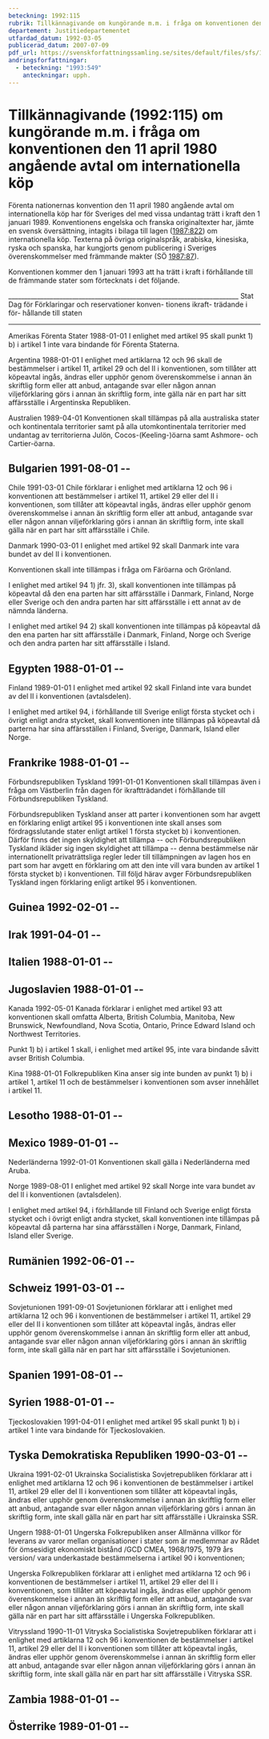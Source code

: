 ```yaml
---
beteckning: 1992:115
rubrik: Tillkännagivande om kungörande m.m. i fråga om konventionen den 11 april 1980 angående avtal om internationella köp
departement: Justitiedepartementet
utfardad_datum: 1992-03-05
publicerad_datum: 2007-07-09
pdf_url: https://svenskforfattningssamling.se/sites/default/files/sfs/1992-03/SFS1992-115.pdf
andringsforfattningar:
  - beteckning: "1993:549"
    anteckningar: upph.
---
```


# Tillkännagivande (1992:115) om kungörande m.m. i fråga om konventionen den 11 april 1980 angående avtal om internationella köp

Förenta nationernas konvention den 11 april 1980 angående avtal om internationella köp har för Sveriges del med vissa undantag trätt i kraft den 1 januari 1989. Konventionens engelska och franska originaltexter har, jämte en svensk översättning, intagits i bilaga till lagen ([1987:822](https://selex.se/eli/sfs/1987/822)) om internationella köp. Texterna på övriga originalspråk, arabiska, kinesiska, ryska och spanska, har kungjorts genom publicering i Sveriges överenskommelser med främmande makter (SÖ [1987:87](https://selex.se/eli/sfs/1987/87)).

Konventionen kommer den 1 januari 1993 att ha trätt i kraft i förhållande till de främmande stater som förtecknats i det följande.

________________________________________________________________________ Stat                    Dag för         Förklaringar och reservationer konven- tionens ikraft- trädande i för- hållande till staten

________________________________________________________________________

Amerikas Förenta Stater                  1988-01-01      I enlighet med artikel 95 skall punkt 1) b) i artikel 1 inte vara bindande för Förenta Staterna.

Argentina               1988-01-01      I enlighet med artiklarna 12 och 96 skall de bestämmelser i artikel 11, artikel 29 och del II i konventionen, som tillåter att köpeavtal ingås, ändras eller upphör genom överenskommelse i annan än skriftlig form eller att anbud, antagande svar eller någon annan viljeförklaring görs i annan än skriftlig form, inte gälla när en part har sitt affärsställe i Argentinska Republiken.

Australien              1989-04-01      Konventionen skall tillämpas på alla australiska stater och kontinentala territorier samt på alla utomkontinentala territorier med undantag av territorierna Julön, Cocos-(Keeling-)öarna samt Ashmore- och Cartier-öarna.

## Bulgarien               1991-08-01      --

Chile                   1991-03-01      Chile förklarar i enlighet med artiklarna 12 och 96 i konventionen att bestämmelser i artikel 11, artikel 29 eller del II i konventionen, som tillåter att köpeavtal ingås, ändras eller upphör genom överenskommelse i annan än skriftlig form eller att anbud, antagande svar eller någon annan viljeförklaring görs i annan än skriftlig form, inte skall gälla när en part har sitt affärsställe i Chile.

Danmark                 1990-03-01      I enlighet med artikel 92 skall Danmark inte vara bundet av del II i konventionen.

Konventionen skall inte tillämpas i fråga om Färöarna och Grönland.

I enlighet med artikel 94 1) jfr. 3), skall konventionen inte tillämpas på köpeavtal då den ena parten har sitt affärsställe i Danmark, Finland, Norge eller Sverige och den andra parten har sitt affärsställe i ett annat av de nämnda länderna.

I enlighet med artikel 94 2) skall  konventionen inte tillämpas på köpeavtal då den ena parten har sitt affärsställe i Danmark, Finland, Norge och Sverige och den andra  parten har sitt affärsställe i Island.

## Egypten                 1988-01-01      --

Finland                 1989-01-01      I enlighet med artikel 92 skall Finland inte vara bundet av del II i konventionen (avtalsdelen).

I enlighet med artikel 94, i förhållande till Sverige enligt första stycket och i övrigt enligt andra stycket, skall konventionen inte tillämpas på köpeavtal då parterna har sina  affärsställen i Finland, Sverige, Danmark, Island eller Norge.

## Frankrike               1988-01-01      --

Förbundsrepubliken Tyskland                1991-01-01      Konventionen skall tillämpas även i fråga om Västberlin från dagen för ikraftträdandet i förhållande till Förbundsrepubliken Tyskland.

Förbundsrepubliken Tyskland anser att parter i konventionen som har avgett en förklaring enligt artikel 95 i konventionen inte skall anses som fördragsslutande stater enligt artikel 1 första stycket b) i konventionen. Därför finns det ingen skyldighet att tillämpa -- och Förbundsrepubliken Tyskland ikläder sig ingen skyldighet att tillämpa --  denna bestämmelse när internationellt privaträttsliga regler leder till tillämpningen av lagen hos en part som har avgett en förklaring om att den inte vill vara bunden av artikel 1 första stycket b) i konventionen. Till följd härav avger Förbundsrepubliken Tyskland ingen förklaring enligt artikel 95 i konventionen.

## Guinea                  1992-02-01      --

## Irak                    1991-04-01      --

## Italien                 1988-01-01      --

## Jugoslavien             1988-01-01      --

Kanada                  1992-05-01      Kanada förklarar i enlighet med artikel 93 att konventionen skall omfatta Alberta, British Columbia, Manitoba, New Brunswick, Newfoundland, Nova Scotia, Ontario, Prince Edward Island och Northwest Territories.

Punkt 1) b) i artikel 1 skall, i enlighet med artikel 95, inte vara bindande såvitt avser British Columbia.

Kina                    1988-01-01      Folkrepubliken Kina anser sig inte bunden av punkt 1) b) i artikel 1, artikel 11 och de bestämmelser i konventionen som avser innehållet i artikel 11.

## Lesotho                 1988-01-01      --

## Mexico                  1989-01-01      --

Nederländerna           1992-01-01      Konventionen skall gälla i Nederländerna med Aruba.

Norge                   1989-08-01      I enlighet med artikel 92 skall Norge inte vara bundet av del II i konventionen (avtalsdelen).

I enlighet med artikel 94, i förhållande till Finland och Sverige enligt första stycket och i övrigt enligt andra stycket, skall konventionen inte tillämpas på köpeavtal då parterna har sina affärsställen i Norge, Danmark, Finland, Island eller Sverige.

## Rumänien                1992-06-01      --

## Schweiz                 1991-03-01      --

Sovjetunionen           1991-09-01      Sovjetunionen förklarar att i enlighet med artiklarna 12 och 96 i konventionen de bestämmelser i artikel 11, artikel 29 eller del II i konventionen som tillåter att köpeavtal ingås, ändras eller upphör genom  överenskommelse i annan än skriftlig form eller att anbud, antagande svar eller någon annan viljeförklaring görs i annan än skriftlig form, inte skall gälla när en part har sitt affärsställe i Sovjetunionen.

## Spanien                 1991-08-01      --

## Syrien                  1988-01-01      --

Tjeckoslovakien         1991-04-01      I enlighet med artikel 95 skall punkt 1) b) i artikel 1 inte vara bindande för Tjeckoslovakien.

## Tyska Demokratiska Republiken              1990-03-01      --

Ukraina                 1991-02-01      Ukrainska Socialistiska Sovjetrepubliken förklarar att i enlighet med artiklarna 12 och 96 i konventionen de bestämmelser i artikel 11, artikel 29 eller del II i konventionen som tillåter att köpeavtal ingås, ändras eller upphör genom överenskommelse i annan än skriftlig form eller att anbud, antagande svar eller någon annan viljeförklaring görs i annan än skriftlig form, inte skall gälla när en part har sitt affärsställe i Ukrainska SSR.

Ungern                  1988-01-01      Ungerska Folkrepubliken anser Allmänna villkor för leverans av varor mellan organisationer i stater som är medlemmar av Rådet för ömsesidigt ekonomiskt bistånd /GCD CMEA, 1968/1975, 1979 års version/ vara underkastade bestämmelserna i artikel 90 i konventionen;

Ungerska Folkrepubliken förklarar att i enlighet med artiklarna 12 och 96 i konventionen de bestämmelser i artikel 11, artikel 29 eller del II i konventionen, som tillåter att köpeavtal ingås, ändras eller  upphör genom överenskommelse i annan än skriftlig form eller att anbud, antagande svar eller någon annan viljeförklaring görs i annan än skriftlig form, inte skall gälla när en part har sitt affärsställe i Ungerska Folkrepubliken.

Vitryssland             1990-11-01      Vitryska Socialistiska Sovjetrepubliken förklarar att i enlighet med artiklarna 12 och 96 i konventionen de bestämmelser i artikel 11, artikel 29 eller del II i konventionen som  tillåter att köpeavtal ingås, ändras eller upphör genom överenskommelse i annan än skriftlig form eller att anbud, antagande svar eller någon annan viljeförklaring görs i annan än skriftlig form, inte skall gälla när en part har sitt affärsställe i Vitryska SSR.

## Zambia                  1988-01-01      --

## Österrike               1989-01-01      --